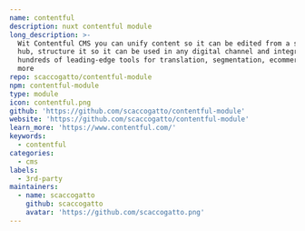 ```yaml
---
name: contentful
description: nuxt contentful module
long_description: >-
  Wit Contentful CMS you can unify content so it can be edited from a single
  hub, structure it so it can be used in any digital channel and integrate with
  hundreds of leading-edge tools for translation, segmentation, ecommerce and
  more
repo: scaccogatto/contentful-module
npm: contentful-module
type: module
icon: contentful.png
github: 'https://github.com/scaccogatto/contentful-module'
website: 'https://github.com/scaccogatto/contentful-module'
learn_more: 'https://www.contentful.com/'
keywords:
  - contentful
categories:
  - cms
labels:
  - 3rd-party
maintainers:
  - name: scaccogatto
    github: scaccogatto
    avatar: 'https://github.com/scaccogatto.png'
---
```

